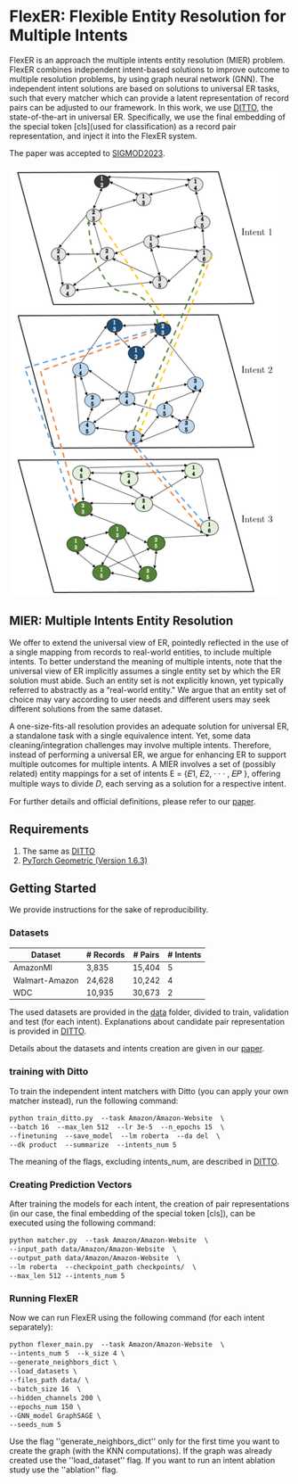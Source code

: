 
# FlexER: Flexible Entity Resolution for Multiple Intents

FlexER is an approach the multiple intents entity resolution (MIER) problem.
FlexER combines independent intent-based solutions to improve outcome to multiple resolution problems, by using graph neural network (GNN).
The independent intent solutions are based on solutions to universal ER tasks, such that every matcher which can provide a latent representation of record pairs can be adjusted to our framework.
In this work, we use [DITTO](https://github.com/megagonlabs/ditto), the state-of-the-art in universal ER. Specifically, we use the final embedding of the special token [cls](used for classification) as a record pair representation, and inject it into the FlexER system.

The paper was accepted to [SIGMOD2023](https://2023.sigmod.org/).

![Multiplex-new](Multiplex-new.PNG)

## MIER: Multiple Intents Entity Resolution
We offer to extend the universal view of ER, pointedly reflected in the use of a single mapping from records to real-world entities, to include multiple intents.
To better understand the meaning of multiple intents, note that the universal view of ER implicitly assumes a single entity set by which the ER solution must abide.
Such an entity set is not explicitly known, yet typically referred to abstractly as a “real-world entity." We argue that an entity set of choice may vary according to user needs and different users may seek different solutions from the same dataset.

A one-size-fits-all resolution provides an adequate solution for universal ER, a standalone task with a single equivalence intent.
Yet, some data cleaning/integration challenges may involve multiple intents. Therefore, instead of performing a universal ER, we argue for enhancing ER to support multiple outcomes for multiple intents. 
A MIER involves a set of (possibly related) entity mappings for a set of intents E = {𝐸1, 𝐸2, · · · , 𝐸𝑃 }, offering multiple ways to divide 𝐷, each serving as a solution for a respective intent.

For further details and official definitions, please refer to our [paper](https://dl.acm.org/doi/10.1145/3588722).

## Requirements
1. The same as [DITTO](https://github.com/megagonlabs/ditto)
2. [PyTorch Geometric (Version 1.6.3)](https://pytorch-geometric.readthedocs.io/en/latest/#)

## Getting Started
We provide instructions for the sake of reproducibility.

### Datasets
| Dataset  | # Records | # Pairs | # Intents |
| ------------- | ------------- | ------------- | ------------- |
| AmazonMI  | 3,835  | 15,404  |  5  |
| Walmart-Amazon  | 24,628  | 10,242  |  4  |
| WDC  | 10,935  | 30,673  |  2  |

The used datasets are provided in the [data](./data/) folder, divided to train, validation and test (for each intent).
Explanations about candidate pair representation is provided in [DITTO](https://github.com/megagonlabs/ditto).

Details about the datasets and intents creation are given in our [paper](https://dl.acm.org/doi/10.1145/3588722).

### training with Ditto
To train the independent intent matchers with Ditto (you can apply your own matcher instead), run the following command:
```
python train_ditto.py  --task Amazon/Amazon-Website  \
--batch 16  --max_len 512  --lr 3e-5  --n_epochs 15  \
--finetuning  --save_model  --lm roberta  --da del  \
--dk product  --summarize  --intents_num 5
```
The meaning of the flags, excluding intents_num, are described in [DITTO](https://github.com/megagonlabs/ditto).

### Creating Prediction Vectors
After training the models for each intent, the creation of pair representations (in our case,  the final embedding of the special token [cls]), can be executed using the following command:
```
python matcher.py  --task Amazon/Amazon-Website  \
--input_path data/Amazon/Amazon-Website  \
--output_path data/Amazon/Amazon-Website  \
--lm roberta  --checkpoint_path checkpoints/  \
--max_len 512 --intents_num 5
```

### Running FlexER
Now we can run FlexER using the following command (for each intent separately):
```
python flexer_main.py  --task Amazon/Amazon-Website  \
--intents_num 5  --k_size 4 \
--generate_neighbors_dict \
--load_datasets \
--files_path data/ \
--batch_size 16  \
--hidden_channels 200 \ 
--epochs_num 150 \
--GNN_model GraphSAGE \
--seeds_num 5
```
Use the flag ''generate_neighbors_dict'' only for the first time you want to create the graph (with the KNN computations). 
If the graph was already created use the ''load_dataset'' flag.
If you want to run an intent ablation study use the ''ablation'' flag.
